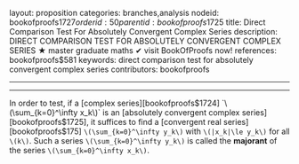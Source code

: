 layout: proposition
categories: branches,analysis
nodeid: bookofproofs$1727
orderid: 50
parentid: bookofproofs$1725
title: Direct Comparison Test For Absolutely Convergent Complex Series
description: DIRECT COMPARISON TEST FOR ABSOLUTELY CONVERGENT COMPLEX SERIES ★ master graduate maths ✔ visit BookOfProofs now!
references: bookofproofs$581
keywords: direct comparison test for absolutely convergent complex series
contributors: bookofproofs

---


---

In order to test, if a [complex series][bookofproofs$1724] `\(\sum_{k=0}^\infty x_k\)` is an [absolutely convergent complex series][bookofproofs$1725], it suffices to find a [convergent real series][bookofproofs$175] `\(\sum_{k=0}^\infty y_k\)` with `\(|x_k|\le y_k\)` for all `\(k\)`. Such a series  `\(\sum_{k=0}^\infty y_k\)` is called the **majorant** of the series `\(\sum_{k=0}^\infty x_k\)`.

